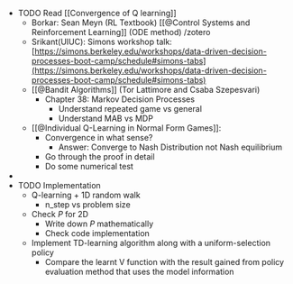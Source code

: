 - TODO Read [[Convergence of Q learning]]
	- Borkar: Sean Meyn (RL Textbook) [[@Control Systems and Reinforcement Learning]] (ODE method) /zotero
	- Srikant(UIUC): Simons workshop talk:[https://simons.berkeley.edu/workshops/data-driven-decision-processes-boot-camp/schedule#simons-tabs](https://simons.berkeley.edu/workshops/data-driven-decision-processes-boot-camp/schedule#simons-tabs)
	- [[@Bandit Algorithms]] (Tor Lattimore and Csaba Szepesvari)
		- Chapter 38: Markov Decision Processes
			- Understand repeated game vs general
			- Understand MAB vs MDP
	- [[@Individual Q-Learning in Normal Form Games]]:
		- Convergence in what sense?
			- Answer: Converge to Nash Distribution not Nash equilibrium
		- Go through the proof in detail
		- Do some numerical test
-
- TODO Implementation
	- Q-learning + 1D random walk
		- n_step vs problem size
	- Check $P$ for 2D
		- Write down $P$ mathematically
		- Check code implementation
	- Implement TD-learning algorithm along with a uniform-selection policy
		- Compare the learnt V function with the result gained from policy evaluation method that uses the model information